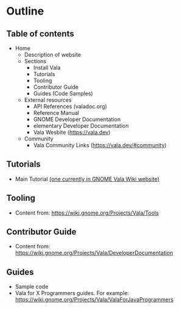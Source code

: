 # Outline

## Table of contents

- Home
    - Description of website
    - Sections
        - Install Vala
        - Tutorials
        - Tooling
        - Contributor Guide
        - Guides (Code Samples)
    - External resources
        - API References (valadoc.org)
        - Reference Manual
        - GNOME Developer Documentation
        - elementary Developer Documentation
        - Vala Wesbite (https://vala.dev)
    - Community
        - Vala Community Links (https://vala.dev/#community)

## Tutorials

- Main Tutorial [(one currently in GNOME Vala Wiki website)](https://wiki.gnome.org/Projects/Vala/Tutorial)

## Tooling

- Content from: https://wiki.gnome.org/Projects/Vala/Tools

## Contributor Guide

- Content from: https://wiki.gnome.org/Projects/Vala/DeveloperDocumentation

## Guides

- Sample code
- Vala for X Programmers guides. For example: https://wiki.gnome.org/Projects/Vala/ValaForJavaProgrammers

